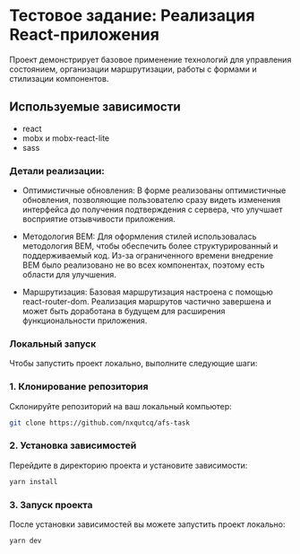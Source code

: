 # Тестовое задание: Реализация React-приложения

Проект демонстрирует базовое применение технологий для управления состоянием, организации маршрутизации, работы с формами и стилизации компонентов.

## Используемые зависимости

- react
- mobx и mobx-react-lite
- sass

### Детали реализации:

- Оптимистичные обновления:
  В форме реализованы оптимистичные обновления, позволяющие пользователю сразу видеть изменения интерфейса до получения подтверждения с сервера, что улучшает восприятие отзывчивости приложения.

- Методология BEM:
  Для оформления стилей использовалась методология BEM, чтобы обеспечить более структурированный и поддерживаемый код. Из-за ограниченного времени внедрение BEM было реализовано не во всех компонентах, поэтому есть области для улучшения.

- Маршрутизация:
  Базовая маршрутизация настроена с помощью react-router-dom. Реализация маршрутов частично завершена и может быть доработана в будущем для расширения функциональности приложения.

### Локальный запуск

Чтобы запустить проект локально, выполните следующие шаги:

### 1. Клонирование репозитория

Склонируйте репозиторий на ваш локальный компьютер:

```bash
git clone https://github.com/nxqutcq/afs-task
```

### 2. Установка зависимостей

Перейдите в директорию проекта и установите зависимости:

```bash
yarn install
```

### 3. Запуск проекта

После установки зависимостей вы можете запустить проект локально:

```bash
yarn dev
```